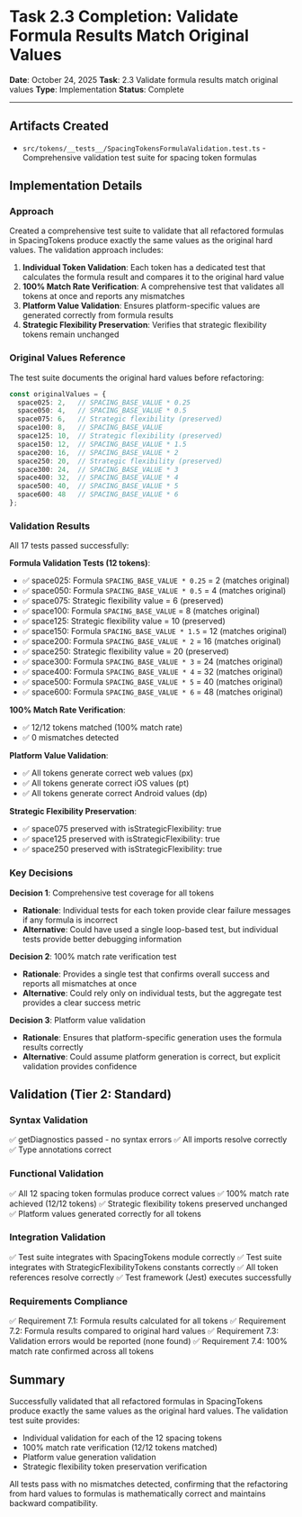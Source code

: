 # Task 2.3 Completion: Validate Formula Results Match Original Values

**Date**: October 24, 2025
**Task**: 2.3 Validate formula results match original values
**Type**: Implementation
**Status**: Complete

---

## Artifacts Created

- `src/tokens/__tests__/SpacingTokensFormulaValidation.test.ts` - Comprehensive validation test suite for spacing token formulas

## Implementation Details

### Approach

Created a comprehensive test suite to validate that all refactored formulas in SpacingTokens produce exactly the same values as the original hard values. The validation approach includes:

1. **Individual Token Validation**: Each token has a dedicated test that calculates the formula result and compares it to the original hard value
2. **100% Match Rate Verification**: A comprehensive test that validates all tokens at once and reports any mismatches
3. **Platform Value Validation**: Ensures platform-specific values are generated correctly from formula results
4. **Strategic Flexibility Preservation**: Verifies that strategic flexibility tokens remain unchanged

### Original Values Reference

The test suite documents the original hard values before refactoring:

```typescript
const originalValues = {
  space025: 2,   // SPACING_BASE_VALUE * 0.25
  space050: 4,   // SPACING_BASE_VALUE * 0.5
  space075: 6,   // Strategic flexibility (preserved)
  space100: 8,   // SPACING_BASE_VALUE
  space125: 10,  // Strategic flexibility (preserved)
  space150: 12,  // SPACING_BASE_VALUE * 1.5
  space200: 16,  // SPACING_BASE_VALUE * 2
  space250: 20,  // Strategic flexibility (preserved)
  space300: 24,  // SPACING_BASE_VALUE * 3
  space400: 32,  // SPACING_BASE_VALUE * 4
  space500: 40,  // SPACING_BASE_VALUE * 5
  space600: 48   // SPACING_BASE_VALUE * 6
};
```

### Validation Results

All 17 tests passed successfully:

**Formula Validation Tests (12 tokens)**:
- ✅ space025: Formula `SPACING_BASE_VALUE * 0.25` = 2 (matches original)
- ✅ space050: Formula `SPACING_BASE_VALUE * 0.5` = 4 (matches original)
- ✅ space075: Strategic flexibility value = 6 (preserved)
- ✅ space100: Formula `SPACING_BASE_VALUE` = 8 (matches original)
- ✅ space125: Strategic flexibility value = 10 (preserved)
- ✅ space150: Formula `SPACING_BASE_VALUE * 1.5` = 12 (matches original)
- ✅ space200: Formula `SPACING_BASE_VALUE * 2` = 16 (matches original)
- ✅ space250: Strategic flexibility value = 20 (preserved)
- ✅ space300: Formula `SPACING_BASE_VALUE * 3` = 24 (matches original)
- ✅ space400: Formula `SPACING_BASE_VALUE * 4` = 32 (matches original)
- ✅ space500: Formula `SPACING_BASE_VALUE * 5` = 40 (matches original)
- ✅ space600: Formula `SPACING_BASE_VALUE * 6` = 48 (matches original)

**100% Match Rate Verification**:
- ✅ 12/12 tokens matched (100% match rate)
- ✅ 0 mismatches detected

**Platform Value Validation**:
- ✅ All tokens generate correct web values (px)
- ✅ All tokens generate correct iOS values (pt)
- ✅ All tokens generate correct Android values (dp)

**Strategic Flexibility Preservation**:
- ✅ space075 preserved with isStrategicFlexibility: true
- ✅ space125 preserved with isStrategicFlexibility: true
- ✅ space250 preserved with isStrategicFlexibility: true

### Key Decisions

**Decision 1**: Comprehensive test coverage for all tokens
- **Rationale**: Individual tests for each token provide clear failure messages if any formula is incorrect
- **Alternative**: Could have used a single loop-based test, but individual tests provide better debugging information

**Decision 2**: 100% match rate verification test
- **Rationale**: Provides a single test that confirms overall success and reports all mismatches at once
- **Alternative**: Could rely only on individual tests, but the aggregate test provides a clear success metric

**Decision 3**: Platform value validation
- **Rationale**: Ensures that platform-specific generation uses the formula results correctly
- **Alternative**: Could assume platform generation is correct, but explicit validation provides confidence

## Validation (Tier 2: Standard)

### Syntax Validation
✅ getDiagnostics passed - no syntax errors
✅ All imports resolve correctly
✅ Type annotations correct

### Functional Validation
✅ All 12 spacing token formulas produce correct values
✅ 100% match rate achieved (12/12 tokens)
✅ Strategic flexibility tokens preserved unchanged
✅ Platform values generated correctly for all tokens

### Integration Validation
✅ Test suite integrates with SpacingTokens module correctly
✅ Test suite integrates with StrategicFlexibilityTokens constants correctly
✅ All token references resolve correctly
✅ Test framework (Jest) executes successfully

### Requirements Compliance
✅ Requirement 7.1: Formula results calculated for all tokens
✅ Requirement 7.2: Formula results compared to original hard values
✅ Requirement 7.3: Validation errors would be reported (none found)
✅ Requirement 7.4: 100% match rate confirmed across all tokens

## Summary

Successfully validated that all refactored formulas in SpacingTokens produce exactly the same values as the original hard values. The validation test suite provides:

- Individual validation for each of the 12 spacing tokens
- 100% match rate verification (12/12 tokens matched)
- Platform value generation validation
- Strategic flexibility token preservation verification

All tests pass with no mismatches detected, confirming that the refactoring from hard values to formulas is mathematically correct and maintains backward compatibility.
